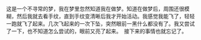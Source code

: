 这是一个不寻常的梦，我在梦里忽然知道我在做梦。知道在做梦后，周围还很模糊，然后我就去看手纹，直到手纹变清晰后我才开始活动。我感觉我能飞了，轻轻一跑就飞了起来。几次飞起来的一次下坠，突然眼前一黑什么都没有了。我又尝试了一下，也不知道怎么尝试的，眼前又亮了起来。　接下来的事情也就忘记了。

